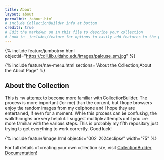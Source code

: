```yaml
---
title: About
layout: about
permalink: /about.html
# include CollectionBuilder info at bottom
credits: true
# Edit the markdown on in this file to describe your collection
# Look in _includes/feature for options to easily add features to the page
---
```


{% include feature/jumbotron.html objectid="https://cdil.lib.uidaho.edu/images/palouse_sm.jpg" %}

{% include feature/nav-menu.html sections="About the Collection;About the About Page" %}

## About the Collection

This is my attempt to become more familiar with CollectionBuilder. The process is more important (for me) than the content, but I hope browsers enjoy the random images from my cellphone and I hope they are entertained, if even for a moment. While this process can be confusing, the walkthroughs are very helpful. I suggest multiple attempts until you are more familiar with the various steps. This is probably my fifth repository just trying to get everything to work correctly. Good luck!

{% include feature/image.html objectid="002_2024eclipse" width="75" %}


For full details of creating your own collection site, visit [CollectionBuilder Documentation](https://collectionbuilder.github.io/cb-docs/)!
